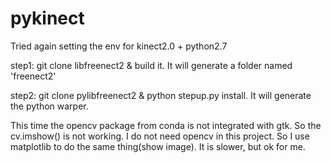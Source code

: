 # pykinect

Tried again setting the env for kinect2.0 + python2.7

step1: git clone libfreenect2 & build it. It will generate a folder named 'freenect2'

step2: git clone pylibfreenect2 & python stepup.py install. It will generate the python warper.

This time the opencv package from conda is not integrated with gtk. So the cv.imshow() is not working. 
I do not need opencv in this project. So I use matplotlib to do the same thing(show image). It is slower, but ok for me.
